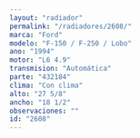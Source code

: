 ```yaml
---
layout: "radiador"
permalink: "/radiadores/2608/"
marca: "Ford"
modelo: "F-150 / F-250 / Lobo"
ano: "1994"
motor: "L6 4.9"
transmision: "Automática"
parte: "432184"
clima: "Con clima"
alto: "27 5/8"
ancho: "18 1/2"
observaciones: ""
id: "2608"
---
```


